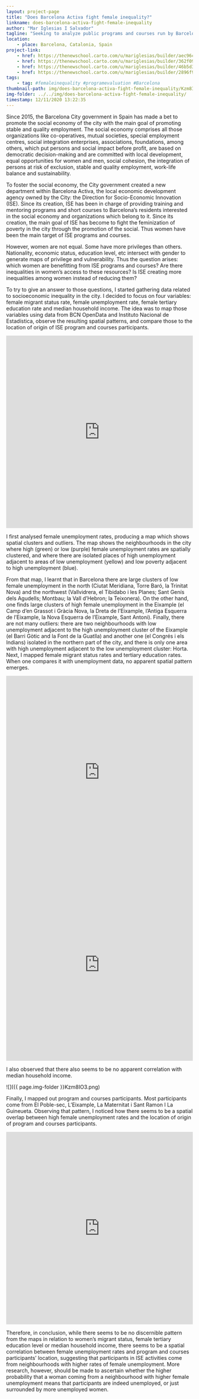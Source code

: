 ```yaml
---
layout: project-page
title: "Does Barcelona Activa fight female inequality?"
linkname: does-barcelona-activa-fight-female-inequality
author: "Mar Iglesias I Salvador"
tagline: "Seeking to analyze public programs and courses run by Barcelona Activa aimed at fighting female inequality through the social economy."
location:
    - place: Barcelona, Catalonia, Spain
project-link:
    - href: https://thenewschool.carto.com/u/mariglesias/builder/aec96c0a-2584-4484-9b7a-04351471cff0/embed
    - href: https://thenewschool.carto.com/u/mariglesias/builder/362f094a-cabe-4cfc-ace5-3354e0252077/embed
    - href: https://thenewschool.carto.com/u/mariglesias/builder/46b5d394-ed71-454c-90df-039c44aab293/embed
    - href: https://thenewschool.carto.com/u/mariglesias/builder/2896f9ef-2dd2-44dd-baad-0cfae1bcc7a8/embed
tags:
    - tag: #femaleinequality #programevaluation #Barcelona
thumbnail-path: img/does-barcelona-activa-fight-female-inequality/Kzm8IO3.png
img-folder: ../../img/does-barcelona-activa-fight-female-inequality/
timestamp: 12/11/2020 13:22:35
---
```

Since 2015, the Barcelona City government in Spain has made a bet to promote the social economy of the city with the main goal of promoting stable and quality employment. The social economy comprises all those organizations like co-operatives, mutual societies, special employment centres, social integration enterprises, associations, foundations, among others, which put persons and social impact before profit, are based on democratic decision-making and are committed with local development, equal opportunities for women and men, social cohesion, the integration of persons at risk of exclusion, stable and quality employment, work-life balance and sustainability. 

To foster the social economy, the City government created a new department within Barcelona Activa, the local economic development agency owned by the City: the Direction for Socio-Economic Innovation (ISE). Since its creation, ISE has been in charge of providing training and mentoring programs and short courses to Barcelona’s residents interested in the social economy and organizations which belong to it. Since its creation, the main goal of ISE has become to fight the feminization of poverty in the city through the promotion of the social. Thus women have been the main target of ISE programs and courses. 

However, women are not equal. Some have more privileges than others. Nationality, economic status, education level, etc intersect with gender to generate maps of privilege and vulnerability. Thus the question arises: which women are benefitting from ISE programs and courses? Are there inequalities in women’s access to these resources? Is ISE creating more inequalities among women instead of reducing them?

To try to give an answer to those questions, I started gathering data related to socioeconomic inequality in the city. I decided to focus on four variables: female migrant status rate, female unemployment rate, female tertiary education rate and median household income. The idea was to map those variables using data from BCN OpenData and Instituto Nacional de Estadística, observe the resulting spatial patterns, and compare those to the location of origin of ISE program and courses participants. 

<iframe width="100%" height="520" frameborder="0" src="https://thenewschool.carto.com/u/mariglesias/builder/aec96c0a-2584-4484-9b7a-04351471cff0/embed" allowfullscreen webkitallowfullscreen mozallowfullscreen oallowfullscreen msallowfullscreen></iframe>

I first analysed female unemployment rates, producing a map which shows spatial clusters and outliers. The map shows the neighbourhoods in the city where high (green) or low (purple) female unemployment rates are spatially clustered, and where there are isolated places of high unemployment adjacent to areas of low unemployment (yellow) and low poverty adjacent to high unemployment (blue).

From that map, I learnt that in Barcelona there are large clusters of low female unemployment in the north (Ciutat Meridiana, Torre Baró, la Trinitat Nova) and the northwest (Vallvidrera, el Tibidabo i les Planes; Sant Genís dels Agudells; Montbau; la Vall d’Hebron; la Teixonera). On the other hand, one finds large clusters of high female unemployment in the Eixample (el Camp d’en Grassot i Gràcia Nova, la Dreta de l’Eixample, l’Antiga Esquerra de l’Eixample, la Nova Esquerra de l’Eixample, Sant Antoni). Finally, there are not many outliers: there are two neighbourhoods with low unemployment adjacent to the high unemployment cluster of the Eixample (el Barri Gòtic and la Font de la Guatlla) and another one (el Congrés i els Indians) isolated in the northern part of the city, and there is only one area with high unemployment adjacent to the low unemployment cluster: Horta.
Next, I mapped female migrant status rates and tertiary education rates. When one compares it with unemployment data, no apparent spatial pattern emerges. 

<iframe width="100%" height="520" frameborder="0" src="https://thenewschool.carto.com/u/mariglesias/builder/362f094a-cabe-4cfc-ace5-3354e0252077/embed" allowfullscreen webkitallowfullscreen mozallowfullscreen oallowfullscreen msallowfullscreen></iframe>

<iframe width="100%" height="520" frameborder="0" src="https://thenewschool.carto.com/u/mariglesias/builder/46b5d394-ed71-454c-90df-039c44aab293/embed" allowfullscreen webkitallowfullscreen mozallowfullscreen oallowfullscreen msallowfullscreen></iframe>

I also observed that there also seems to be no apparent correlation with median household income. 

![]({{ page.img-folder }}Kzm8IO3.png)

Finally, I mapped out program and courses participants. Most participants come from El Poble-sec, L’Eixample, La Maternitat i Sant Ramon I La Guineueta. Observing that pattern, I noticed how there seems to be a spatial overlap between high female unemployment rates and the location of origin of program and courses participants. 

<iframe width="100%" height="520" frameborder="0" src="https://thenewschool.carto.com/u/mariglesias/builder/2896f9ef-2dd2-44dd-baad-0cfae1bcc7a8/embed" allowfullscreen webkitallowfullscreen mozallowfullscreen oallowfullscreen msallowfullscreen></iframe> 

Therefore, in conclusion, while there seems to be no discernible pattern from the maps in relation to women’s migrant status, female tertiary education level or median household income, there seems to be a spatial correlation between female unemployment rates and program and courses participants’ location, suggesting that participants in ISE activities come from neighbourhoods with higher rates of female unemployment. More research, however, should be made to ascertain whether the higher probability that a woman coming from a neighbourhood with higher female unemployment means that participants are indeed unemployed, or just surrounded by more unemployed women. 
